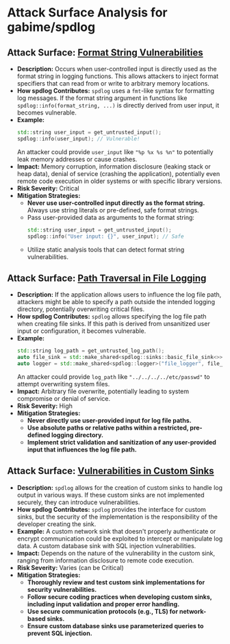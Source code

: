 # Attack Surface Analysis for gabime/spdlog

## Attack Surface: [Format String Vulnerabilities](./attack_surfaces/format_string_vulnerabilities.md)

- **Description:** Occurs when user-controlled input is directly used as the format string in logging functions. This allows attackers to inject format specifiers that can read from or write to arbitrary memory locations.
- **How spdlog Contributes:** `spdlog` uses a `fmt`-like syntax for formatting log messages. If the format string argument in functions like `spdlog::info(format_string, ...)` is directly derived from user input, it becomes vulnerable.
- **Example:**
    ```cpp
    std::string user_input = get_untrusted_input();
    spdlog::info(user_input); // Vulnerable!
    ```
    An attacker could provide `user_input` like `"%p %x %s %n"` to potentially leak memory addresses or cause crashes.
- **Impact:** Memory corruption, information disclosure (leaking stack or heap data), denial of service (crashing the application), potentially even remote code execution in older systems or with specific library versions.
- **Risk Severity:** Critical
- **Mitigation Strategies:**
    - **Never use user-controlled input directly as the format string.** Always use string literals or pre-defined, safe format strings.
    - Pass user-provided data as arguments to the format string:
      ```cpp
      std::string user_input = get_untrusted_input();
      spdlog::info("User input: {}", user_input); // Safe
      ```
    - Utilize static analysis tools that can detect format string vulnerabilities.

## Attack Surface: [Path Traversal in File Logging](./attack_surfaces/path_traversal_in_file_logging.md)

- **Description:** If the application allows users to influence the log file path, attackers might be able to specify a path outside the intended logging directory, potentially overwriting critical files.
- **How spdlog Contributes:** `spdlog` allows specifying the log file path when creating file sinks. If this path is derived from unsanitized user input or configuration, it becomes vulnerable.
- **Example:**
    ```cpp
    std::string log_path = get_untrusted_log_path();
    auto file_sink = std::make_shared<spdlog::sinks::basic_file_sink<>>(log_path); // Vulnerable!
    auto logger = std::make_shared<spdlog::logger>("file_logger", file_sink);
    ```
    An attacker could provide `log_path` like `"../../../../etc/passwd"` to attempt overwriting system files.
- **Impact:** Arbitrary file overwrite, potentially leading to system compromise or denial of service.
- **Risk Severity:** High
- **Mitigation Strategies:**
    - **Never directly use user-provided input for log file paths.**
    - **Use absolute paths or relative paths within a restricted, pre-defined logging directory.**
    - **Implement strict validation and sanitization of any user-provided input that influences the log file path.**

## Attack Surface: [Vulnerabilities in Custom Sinks](./attack_surfaces/vulnerabilities_in_custom_sinks.md)

- **Description:** `spdlog` allows for the creation of custom sinks to handle log output in various ways. If these custom sinks are not implemented securely, they can introduce vulnerabilities.
- **How spdlog Contributes:** `spdlog` provides the interface for custom sinks, but the security of the implementation is the responsibility of the developer creating the sink.
- **Example:** A custom network sink that doesn't properly authenticate or encrypt communication could be exploited to intercept or manipulate log data. A custom database sink with SQL injection vulnerabilities.
- **Impact:** Depends on the nature of the vulnerability in the custom sink, ranging from information disclosure to remote code execution.
- **Risk Severity:** Varies (can be Critical)
- **Mitigation Strategies:**
    - **Thoroughly review and test custom sink implementations for security vulnerabilities.**
    - **Follow secure coding practices when developing custom sinks, including input validation and proper error handling.**
    - **Use secure communication protocols (e.g., TLS) for network-based sinks.**
    - **Ensure custom database sinks use parameterized queries to prevent SQL injection.**

